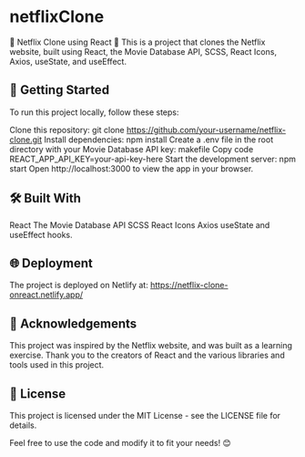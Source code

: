 # netflixClone
🎥 Netflix Clone using React 🍿
This is a project that clones the Netflix website, built using React, the Movie Database API, SCSS, React Icons, Axios, useState, and useEffect.

## 🚀 Getting Started
To run this project locally, follow these steps:

Clone this repository: git clone https://github.com/your-username/netflix-clone.git
Install dependencies: npm install
Create a .env file in the root directory with your Movie Database API key:
makefile
Copy code
REACT_APP_API_KEY=your-api-key-here
Start the development server: npm start
Open http://localhost:3000 to view the app in your browser.
## 🛠️ Built With
React
The Movie Database API
SCSS
React Icons
Axios
useState and useEffect hooks.
## 🌐 Deployment
The project is deployed on Netlify at: https://netflix-clone-onreact.netlify.app/

## 🙏 Acknowledgements
This project was inspired by the Netflix website, and was built as a learning exercise. Thank you to the creators of React and the various libraries and tools used in this project.

## 📝 License
This project is licensed under the MIT License - see the LICENSE file for details.

Feel free to use the code and modify it to fit your needs! 😊
